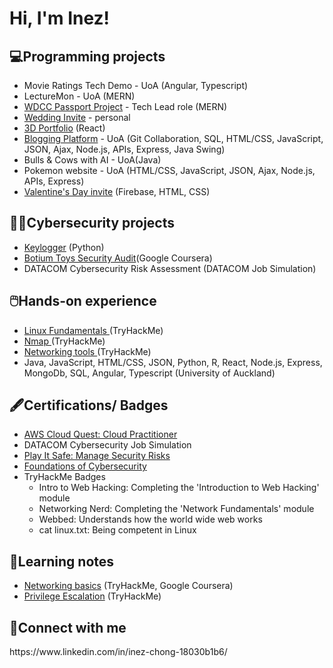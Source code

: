 <h1> Hi, I'm Inez! </h1>

<h2> 💻Programming projects</h2>
<ul>
  <li>Movie Ratings Tech Demo  - UoA (Angular, Typescript)</li>
  <li>LectureMon - UoA (MERN)</li>
  <li><a href="https://github.com/UoaWDCC/passport">WDCC Passport Project</a> - Tech Lead role (MERN)</li>
  <li><a href="https://github.com/inezchong7/Wedding-Invite">Wedding Invite</a> - personal</li>
  <li><a href="https://github.com/inezchong7/3d_portfolio">3D Portfolio</a> (React)</li>
  <li><a href="https://github.com/inezchong7/BloggingPlatform">Blogging Platform</a> - UoA (Git Collaboration, SQL, HTML/CSS, JavaScript, JSON, Ajax, Node.js, APIs, Express, Java Swing)</li>
  <li>Bulls & Cows with AI - UoA(Java)</li>
  <li>Pokemon website - UoA (HTML/CSS, JavaScript, JSON, Ajax, Node.js, APIs, Express)</li>
  <li><a href="https://github.com/inezchong7/Valentine-s/tree/main">Valentine's Day invite</a> (Firebase, HTML, CSS)</li>
</ul>

<h2> 👩‍💻Cybersecurity projects </h2>
<ul>
  <li><a href="https://github.com/inezchong7/Keylogger/tree/main">Keylogger</a> (Python)
</li>
  <li><a href="https://github.com/inezchong7/Botium-Toys-security-audit-/tree/main">Botium Toys Security Audit</a>(Google Coursera)</li>
  <li>DATACOM Cybersecurity Risk Assessment (DATACOM Job Simulation)</li>
</ul>

<h2> 🖱️Hands-on experience </h2>
<ul>
  <li><a href="https://github.com/inezchong7/Linux-Fundamentals">Linux Fundamentals </a> (TryHackMe)
</li>
    <li><a href="https://github.com/inezchong7/Nmap">Nmap </a> (TryHackMe)
</li>
<li><a href="https://github.com/inezchong7/Networking-tools">Networking tools </a> (TryHackMe)
</li>
  <li>Java, JavaScript, HTML/CSS, JSON, Python, R, React, Node.js, Express, MongoDb, SQL, Angular, Typescript (University of Auckland)</li>
</ul> 

<h2> 🖋️Certifications/ Badges</h2>
<ul>
  <li><a href="https://www.credly.com/badges/d8a89b02-2d9d-4c85-bb9d-4f5680186c1e/linked_in_profile">AWS Cloud Quest: Cloud Practitioner</a></li>
  <li>DATACOM Cybersecurity Job Simulation</li>
  <li><a href="https://www.coursera.org/account/accomplishments/verify/88Y38C9J9BTB">Play It Safe: Manage Security Risks</a></li>
  <li><a href="https://www.coursera.org/account/accomplishments/verify/6DK38J6N7GH3">Foundations of Cybersecurity</a></li>
  <li>TryHackMe Badges
  <ul>
    <li>Intro to Web Hacking: Completing the 'Introduction to Web Hacking' module</li>
    <li>Networking Nerd: Completing the 'Network Fundamentals' module</li>
    <li>Webbed: Understands how the world wide web works</li>
    <li>cat linux.txt: Being competent in Linux</li>
  </ul>
  </li>
</ul>

<h2> 📝Learning notes </h2>
<ul>
  <li><a href="https://github.com/inezchong7/Networking-basics">Networking basics</a> (TryHackMe, Google Coursera)
</li>
  <li><a href="https://github.com/inezchong7/Privilege-escalation">Privilege Escalation</a> (TryHackMe)</li>
</ul>

<!--
<h2>⌨️PGCert Programming Projects</h2>
<ul>
  <li>Java: </a></li>
  <ul>
    <li><a href="https://github.com/UOA-PGCIT-FULLTIME/industry-lab-control-flow-inezchong7">Control Flow</a></li>
    <li><a href="https://github.com/UOA-PGCIT-FULLTIME/industry-lab-arrays-inezchong7 ">Arrays</a></li>
    <li><a href="https://github.com/UOA-PGCIT-FULLTIME/industry-lab-java-classes-inezchong7">Classes</a></li>
    <li><a href="https://github.com/UOA-PGCIT-FULLTIME/industry-lab-abstraction-inheritance-inezchong7">Abstraction & Inheritance</a></li>
    <li><a href=""></a></li>
    <li><a href=""></a></li>
  </ul>
  <li>HTML/ CSS: </li>
    <ul>
    <li><a href="https://github.com/UOA-PGCIT-FULLTIME/web-lab-01-intro-to-html-inezchong7  ">Basic HTML</a></li>
    <li><a href="https://github.com/UOA-PGCIT-FULLTIME/web-lab-02-more-html-inezchong7">Images, tables, hyperlinks</a></li>
    <li><a href="https://github.com/UOA-PGCIT-FULLTIME/web-lab-03-html-forms-inezchong7  ">Forms</a></li>
    <li><a href="https://github.com/UOA-PGCIT-FULLTIME/web-lab-04-intro-to-css-inezchong7">Basic CSS</a></li>
    <li><a href="https://github.com/UOA-PGCIT-FULLTIME/web-lab-05-css-positioning-inezchong7">Positioning, moving elements</a></li>
    <li><a href="https://github.com/UOA-PGCIT-FULLTIME/web-lab-06-css-animation-inezchong7 ">Transforms, transitions, animations</a></li>
      <li><a href="https://github.com/UOA-PGCIT-FULLTIME/web-lab-07-grid-flex-inezchong7">Grids, flexbox, responsive design</a></li>
      <li><a href=""></a></li>
  </ul>
</ul>
-->


<h2> 📩Connect with me </h2>
https://www.linkedin.com/in/inez-chong-18030b1b6/ 
<!---
su55ybaka/su55ybaka is a ✨ special ✨ repository because its `README.md` (this file) appears on your GitHub profile.
You can click the Preview link to take a look at your changes.
--->
